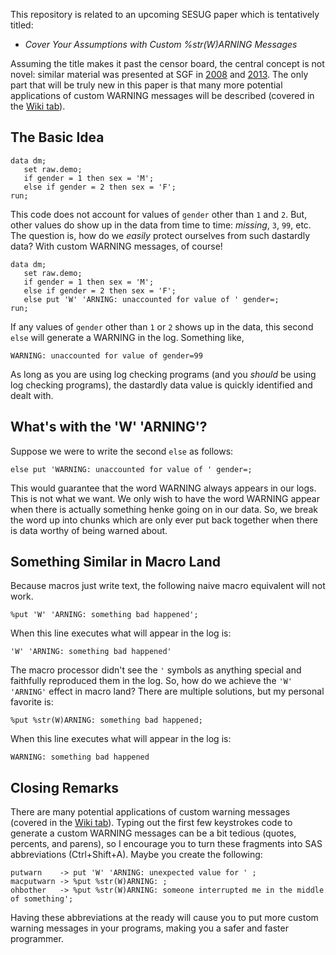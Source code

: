 This repository is related to an upcoming SESUG paper which is tentatively titled: 

- *Cover Your Assumptions with Custom %str(W)ARNING Messages*

Assuming the title makes it past the censor board, the central concept is not novel: similar material was presented at SGF in [2008](http://www2.sas.com/proceedings/forum2008/106-2008.pdf) and [2013](http://support.sas.com/resources/papers/proceedings13/350-2013.pdf). 
The only part that will be truly new in this paper is that many more potential applications of custom WARNING messages will be described (covered in the [Wiki tab](https://github.com/srosanba/sas-customwarnings/wiki)). 

## The Basic Idea
```
data dm;
   set raw.demo;
   if gender = 1 then sex = 'M';
   else if gender = 2 then sex = 'F';
run;
```
This code does not account for values of `gender` other than `1` and `2`. But, other values do show up in the data from time to time: *missing*, `3`, `99`, etc. The question is, how do we *easily* protect ourselves from such dastardly data? With custom WARNING messages, of course!
```
data dm;
   set raw.demo;
   if gender = 1 then sex = 'M';
   else if gender = 2 then sex = 'F';
   else put 'W' 'ARNING: unaccounted for value of ' gender=;
run;
```
If any values of `gender` other than `1` or `2` shows up in the data, this second `else` will generate a WARNING in the log. Something like, 
```
WARNING: unaccounted for value of gender=99
```
As long as you are using log checking programs (and you *should* be using log checking programs), the dastardly data value is quickly identified and dealt with. 

## What's with the 'W' 'ARNING'?
Suppose we were to write the second `else` as follows:
```
else put 'WARNING: unaccounted for value of ' gender=;
```
This would guarantee that the word WARNING always appears in our logs. This is not what we want. We only wish to have the word WARNING appear when there is actually something henke going on in our data. So, we break the word up into chunks which are only ever put back together when there is data worthy of being warned about. 

## Something Similar in Macro Land
Because macros just write text, the following naive macro equivalent will not work.
```
%put 'W' 'ARNING: something bad happened';
```
When this line executes what will appear in the log is:
```
'W' 'ARNING: something bad happened'
```
The macro processor didn't see the `'` symbols as anything special and faithfully reproduced them in the log. So, how do we achieve the `'W' 'ARNING'` effect in macro land? There are multiple solutions, but my personal favorite is:
```
%put %str(W)ARNING: something bad happened;
```
When this line executes what will appear in the log is:
```
WARNING: something bad happened
```

## Closing Remarks
There are many potential applications of custom warning messages (covered in the [Wiki tab](https://github.com/srosanba/sas-customwarnings/wiki)). Typing out the first few keystrokes code to generate a custom WARNING messages can be a bit tedious (quotes, percents, and parens), so I encourage you to turn these fragments into SAS abbreviations (Ctrl+Shift+A). Maybe you create the following:
```
putwarn    -> put 'W' 'ARNING: unexpected value for ' ;
macputwarn -> %put %str(W)ARNING: ;
ohbother   -> %put %str(W)ARNING: someone interrupted me in the middle of something';
```
Having these abbreviations at the ready will cause you to put more custom warning messages in your programs, making you a safer and faster programmer. 
